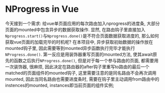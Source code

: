 # NProgress in Vue
今天接到一个需求: 给vue单页面应用的每次路由加入nprogress的进度条, 大部分页面的mounted中包含异步的数据获取操作. 显然, 在路由钩子里直接加入`Nprogress.start()`与`Nprogress.done()`是不符合页面数据获取进度的, 那么如何获取vue页面的加载完毕的时机呢? 在本项目中, 异步获取初始数据的操作放在mounted钩子里, 因此需要等到mounted异步函数执行完毕才能执行`NProgress.done()`.
第一反应是用装饰器重写页面的mounted方法, 使其await原先的函数之后执行`NProgress.done()`, 但是对于每一个参与路由的页面, 都需要用一次装饰器, 很麻烦, 因此决定在路由器的after钩子里重写to路由的最后一个matched的页面组件的mounted钩子, 这里需要注意的是同名路由不会再次调用mounted, 因此当同名路由也需要进度条时, 需要在钩子里主动调用from路由中的instences的mounted, instances即当前页面的组件实例;